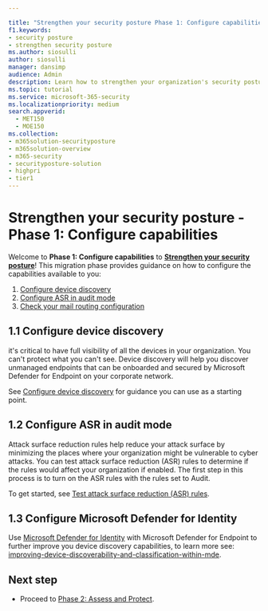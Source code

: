 ```yaml
---

title: "Strengthen your security posture Phase 1: Configure capabilities"
f1.keywords:
- security posture
- strengthen security posture
ms.author: siosulli
author: siosulli
manager: dansimp
audience: Admin
description: Learn how to strengthen your organization's security posture.
ms.topic: tutorial
ms.service: microsoft-365-security
ms.localizationpriority: medium
search.appverid: 
  - MET150
  - MOE150
ms.collection:
- m365solution-securityposture
- m365solution-overview
- m365-security
- securityposture-solution
- highpri
- tier1
---
```


# Strengthen your security posture - Phase 1: Configure capabilities

Welcome to **Phase 1: Configure capabilities** to **[Strengthen your security posture](secure-posture-solution-overview.md)**! This migration phase provides guidance on how to configure the capabilities available to you:

1. [Configure device discovery](#11-configure-device-discovery)
2. [Configure ASR in audit mode](#12-configure-asr-in-audit-mode)
3. [Check your mail routing configuration](#13-configure-microsoft-defender-for-identity)

## 1.1 Configure device discovery

it's critical to have full visibility of all the devices in your organization. You can't protect what you can't see. Device discovery will help you
discover unmanaged endpoints that can be onboarded and secured by Microsoft Defender for Endpoint on your corporate network.

See [Configure device discovery](../security/defender-endpoint/configure-device-discovery.md) for guidance you can use as a starting point.

## 1.2 Configure ASR in audit mode

Attack surface reduction rules help reduce your attack surface by minimizing the places where your organization might be vulnerable to cyber attacks.
You can test attack surface reduction (ASR) rules to determine if the rules would affect your organization if enabled. The first step in this process is to turn on the ASR rules with the rules set to Audit.

To get started, see [Test attack surface reduction (ASR) rules](../security/defender-endpoint/attack-surface-reduction-rules-deployment-test.md).

## 1.3 Configure Microsoft Defender for Identity

Use [Microsoft Defender for Identity](/azure-advanced-threat-protection/what-is-atp) with Microsoft Defender for Endpoint to further improve you device discovery capabilities, to learn more see: [improving-device-discoverability-and-classification-within-mde](https://techcommunity.microsoft.com/t5/microsoft-defender-for-endpoint/improving-device-discoverability-and-classification-within-mde/ba-p/3625559).

## Next step

- Proceed to [Phase 2: Assess and Protect](migrate-to-defender-for-office-365-setup.md).
